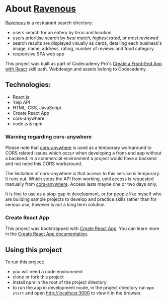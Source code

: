 # About [Ravenous](https://lucitemple.github.io/ravenous/)
[Ravenous](https://lucitemple.github.io/ravenous/) is a restuarant search directory:
- users search for an eatery by *term* and *location*
- users prioritise search by *best match*, *highest rated*, or *most reviewed*
- search results are displayed visually as cards, detailing each business's image, name, address, rating, number of reviews and food category
- responsive SPA web app

This project was built as part of Codecademy Pro's [Create a Front-End App with React](https://www.codecademy.com/paths/build-web-apps-with-react/tracks/bwa-ajax-requests-and-api-interactions/modules/bwa-ravenous-part-four/projects/interacting-with-yelp-api) skill path. Webdesign and assets belong to Codecademy.

## Technologies:
- React.js 
- Yelp API
- HTML, CSS, JavaScript
- Create React App
- cors-anywhere
- node.js & npm

### Warning regarding cors-anywhere
Please note that [cors-anywhere](https://cors-anywhere.herokuapp.com/corsdemo) is used as a temporary workaround to CORS related issues which occur when developing a front-end app without a backend. In a commercial environment a project would have a backend and not need this CORS workaround.

The limitation of cors-anywhere is that access to this service is temporary. It runs out. Which stops the API from working, until access is requested manually from [cors-anywhere](https://cors-anywhere.herokuapp.com/corsdemo). Access lasts maybe one or two days only. 

It is fine to use as a stop-gap in development, or for people like myself who are building sample projects to develop and practice skills rather than for serious use, however is not a long term solution.


### Create React App

This project was bootstrapped with [Create React App](https://github.com/facebook/create-react-app). You can learn more in the [Create React App documentation](https://create-react-app.dev/docs/getting-started).

## Using this project
To run this project:
* you will need a node environment 
* clone or fork this project
* install npm in the root of the project directory
* to run the app in development mode, in the project directory run <code>npm start</code> and open [http://localhost:3000](http://localhost:3000) to view it in the browser.   


